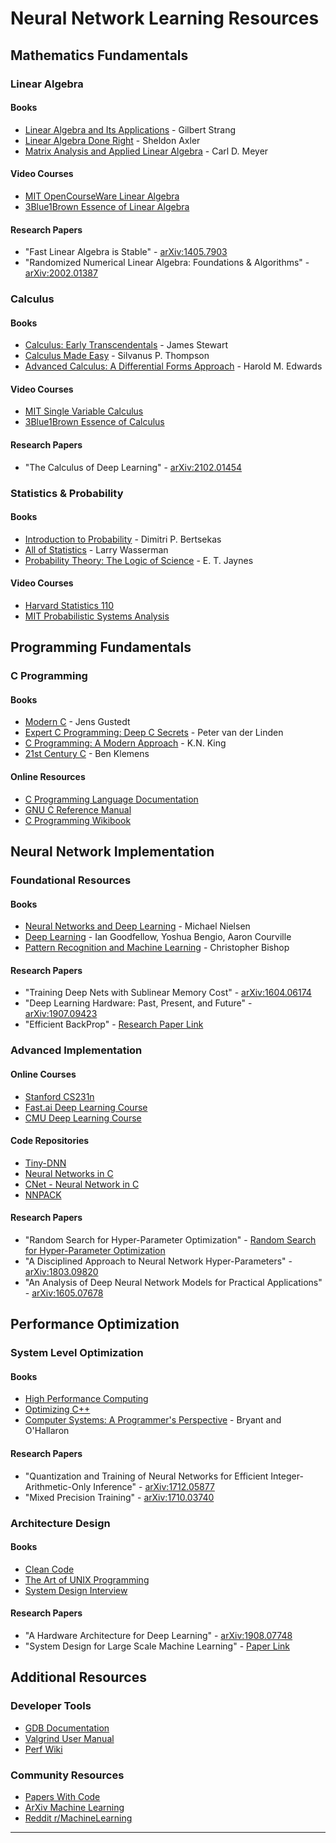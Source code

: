 # Neural Network Learning Resources

## Mathematics Fundamentals

### Linear Algebra
#### Books
- [Linear Algebra and Its Applications](https://math.mit.edu/~gs/linearalgebra/) - Gilbert Strang
- [Linear Algebra Done Right](https://linear.axler.net/) - Sheldon Axler
- [Matrix Analysis and Applied Linear Algebra](http://www.matrixanalysis.com/) - Carl D. Meyer

#### Video Courses
- [MIT OpenCourseWare Linear Algebra](https://ocw.mit.edu/courses/18-06sc-linear-algebra-fall-2011/)
- [3Blue1Brown Essence of Linear Algebra](https://www.youtube.com/playlist?list=PLZHQObOWTQDPD3MizzM2xVFitgF8hE_ab)

#### Research Papers
- "Fast Linear Algebra is Stable" - [arXiv:1405.7903](https://arxiv.org/abs/1405.7903)
- "Randomized Numerical Linear Algebra: Foundations & Algorithms" - [arXiv:2002.01387](https://arxiv.org/abs/2002.01387)

### Calculus
#### Books
- [Calculus: Early Transcendentals](https://www.stewartcalculus.com/) - James Stewart
- [Calculus Made Easy](https://www.gutenberg.org/ebooks/33283) - Silvanus P. Thompson
- [Advanced Calculus: A Differential Forms Approach](https://www.maa.org/press/maa-reviews/advanced-calculus-a-differential-forms-approach) - Harold M. Edwards

#### Video Courses
- [MIT Single Variable Calculus](https://ocw.mit.edu/courses/18-01sc-single-variable-calculus-fall-2010/)
- [3Blue1Brown Essence of Calculus](https://www.youtube.com/playlist?list=PLZHQObOWTQDMsr9K-rj53DwVRMYO3t5Yr)

#### Research Papers
- "The Calculus of Deep Learning" - [arXiv:2102.01454](https://arxiv.org/abs/2102.01454)

### Statistics & Probability
#### Books
- [Introduction to Probability](https://www.probabilitycourse.com/) - Dimitri P. Bertsekas
- [All of Statistics](https://www.stat.cmu.edu/~larry/all-of-statistics/) - Larry Wasserman
- [Probability Theory: The Logic of Science](https://bayes.wustl.edu/etj/prob/book.pdf) - E. T. Jaynes

#### Video Courses
- [Harvard Statistics 110](https://projects.iq.harvard.edu/stat110/home)
- [MIT Probabilistic Systems Analysis](https://ocw.mit.edu/courses/6-041sc-probabilistic-systems-analysis-and-applied-probability-fall-2013/)

## Programming Fundamentals

### C Programming
#### Books
- [Modern C](https://modernc.gforge.inria.fr/) - Jens Gustedt
- [Expert C Programming: Deep C Secrets](https://www.pearson.com/en-us/subject-catalog/p/expert-c-programming-deep-c-secrets/P200000009159) - Peter van der Linden
- [C Programming: A Modern Approach](http://knking.com/books/c2/) - K.N. King
- [21st Century C](https://shop.oreilly.com/product/0636920033677.do) - Ben Klemens

#### Online Resources
- [C Programming Language Documentation](https://devdocs.io/c/)
- [GNU C Reference Manual](https://www.gnu.org/software/gnu-c-manual/)
- [C Programming Wikibook](https://en.wikibooks.org/wiki/C_Programming)

## Neural Network Implementation

### Foundational Resources
#### Books
- [Neural Networks and Deep Learning](http://neuralnetworksanddeeplearning.com/) - Michael Nielsen
- [Deep Learning](https://www.deeplearningbook.org/) - Ian Goodfellow, Yoshua Bengio, Aaron Courville
- [Pattern Recognition and Machine Learning](https://www.microsoft.com/en-us/research/uploads/prod/2006/01/Bishop-Pattern-Recognition-and-Machine-Learning-2006.pdf) - Christopher Bishop

#### Research Papers
- "Training Deep Nets with Sublinear Memory Cost" - [arXiv:1604.06174](https://arxiv.org/abs/1604.06174)
- "Deep Learning Hardware: Past, Present, and Future" - [arXiv:1907.09423](https://arxiv.org/abs/1907.09423)
- "Efficient BackProp" - [Research Paper Link](http://yann.lecun.com/exdb/publis/pdf/lecun-98b.pdf)

### Advanced Implementation
#### Online Courses
- [Stanford CS231n](http://cs231n.stanford.edu/)
- [Fast.ai Deep Learning Course](https://course.fast.ai/)
- [CMU Deep Learning Course](http://deeplearning.cs.cmu.edu/)

#### Code Repositories
- [Tiny-DNN](https://github.com/tiny-dnn/tiny-dnn)
- [Neural Networks in C](https://github.com/codeplea/genann)
- [CNet - Neural Network in C](https://github.com/hughperkins/cNet)
- [NNPACK](https://github.com/Maratyszcza/NNPACK)

#### Research Papers
- "Random Search for Hyper-Parameter Optimization" - [Random Search for Hyper-Parameter Optimization](https://jmlr.org/papers/v13/bergstra12a.html)
- "A Disciplined Approach to Neural Network Hyper-Parameters" - [arXiv:1803.09820](https://arxiv.org/abs/1803.09820)
- "An Analysis of Deep Neural Network Models for Practical Applications" - [arXiv:1605.07678](https://arxiv.org/abs/1605.07678)

## Performance Optimization

### System Level Optimization
#### Books
- [High Performance Computing](https://www.netlib.org/utk/papers/advanced-computers/mpi-book/mpi-book.html)
- [Optimizing C++](https://www.agner.org/optimize/)
- [Computer Systems: A Programmer's Perspective](http://csapp.cs.cmu.edu/) - Bryant and O'Hallaron

#### Research Papers
- "Quantization and Training of Neural Networks for Efficient Integer-Arithmetic-Only Inference" - [arXiv:1712.05877](https://arxiv.org/abs/1712.05877)
- "Mixed Precision Training" - [arXiv:1710.03740](https://arxiv.org/abs/1710.03740)

### Architecture Design
#### Books
- [Clean Code](https://www.oreilly.com/library/view/clean-code-a/9780136083238/)
- [The Art of UNIX Programming](http://www.catb.org/~esr/writings/taoup/)
- [System Design Interview](https://www.amazon.com/System-Design-Interview-insiders-Second/dp/B08CMF2CQF)

#### Research Papers
- "A Hardware Architecture for Deep Learning" - [arXiv:1908.07748](https://arxiv.org/abs/1908.07748)
- "System Design for Large Scale Machine Learning" - [Paper Link](https://www2.eecs.berkeley.edu/Pubs/TechRpts/2016/EECS-2016-1.pdf)

## Additional Resources

### Developer Tools
- [GDB Documentation](https://www.gnu.org/software/gdb/documentation/)
- [Valgrind User Manual](https://valgrind.org/docs/manual/manual.html)
- [Perf Wiki](https://perf.wiki.kernel.org/index.php/Main_Page)

### Community Resources
- [Papers With Code](https://paperswithcode.com/)
- [ArXiv Machine Learning](https://arxiv.org/list/cs.LG/recent)
- [Reddit r/MachineLearning](https://www.reddit.com/r/MachineLearning/)

---
